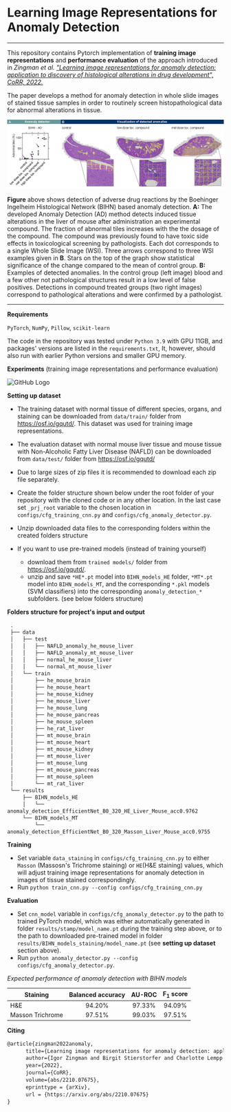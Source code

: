 # Learning Image Representations for Anomaly Detection

-------

This repository contains Pytorch implementation of **training image representations** and **performance evaluation** of the approach introduced in
*Zingman et al. ["Learning image representations for anomaly detection: application to discovery of
histological alterations in drug development", CoRR, 2022.](https://arxiv.org/abs/2210.07675)*

The paper develops a method for anomaly detection in whole slide images of stained tissue samples in order to routinely screen histopathological data for abnormal alterations in tissue. 

![GitHub Logo](docs/tox_pattern.png)

**Figure** above shows detection of adverse drug reactions by the Boehinger Ingelheim Histological Network (BIHN) based anomaly detection. **A:** The developed Anomaly Detection (AD) method detects induced tissue alterations in
the liver of mouse after administration an experimental compound. The fraction of abnormal tiles increases with the the dosage of the compound. The
compound was previously found to have toxic side effects in toxicological screening by pathologists. Each dot corresponds to a single Whole Slide Image (WSI). Three arrows
correspond to three WSI examples given in **B**. Stars on the top of the graph show statistical significance of the change compared to the mean of control
group. **B:** Examples of detected anomalies. In the control group (left image) blood and a few other not pathological structures result in a low level of false
positives. Detections in compound treated groups (two right images) correspond to pathological alterations and were confirmed by a pathologist.

------
**Requirements**

```PyTorch```, ```NumPy```, ```Pillow```, ```scikit-learn```

The code in the repository was tested under ```Python 3.9``` with GPU 11GB, and packages' versions are listed in the ```requirements.txt```,
It, however, should also run with earlier Python versions and smaller GPU memory.

**Experiments** (training image representations and performance evaluation)

![GitHub Logo](docs/Scheme_extended.png)

**Setting up dataset**

* The training dataset with normal tissue of different species, organs, and staining can be downloaded from ```data/train/``` folder from https://osf.io/gqutd/.
This dataset was used for training image representations.

* The evaluation dataset with normal mouse liver tissue and mouse tissue with Non-Alcoholic Fatty Liver Disease (NAFLD) can
be downloaded from ```data/test/``` folder from https://osf.io/gqutd/

* Due to large sizes of zip files it is recommended to download each zip file separately.

* Create the folder structure shown below under the root folder of your repository with the cloned code or in any other location. 
In the last case set ```_prj_root``` variable to the chosen location in ```configs/cfg_training_cnn.py``` and  ```configs/cfg_anomaly_detector.py```.

* Unzip downloaded data files to the corresponding folders within the created folders structure

* If you want to use pre-trained models (instead of training yourself)
  * download them from ```trained models/``` folder from https://osf.io/gqutd/.
  * unzip and save ```*HE*.pt``` model into ```BIHN_models_HE``` folder, ```*MT*.pt``` model into ```BIHN_models_MT```,
  and the corresponding ```*.pkl``` models (SVM classifiers) into the corresponding ```anomaly_detection_*``` subfolders.
    (see below folders structure)

**Folders structure for project's input and output**  
```
 .
 ├── data
 │   ├── test
 │   │   ├── NAFLD_anomaly_he_mouse_liver
 │   │   ├── NAFLD_anomaly_mt_mouse_liver
 │   │   ├── normal_he_mouse_liver
 │   │   └── normal_mt_mouse_liver
 │   └── train
 │       ├── he_mouse_brain
 │       ├── he_mouse_heart
 │       ├── he_mouse_kidney
 │       ├── he_mouse_liver
 │       ├── he_mouse_lung
 │       ├── he_mouse_pancreas
 │       ├── he_mouse_spleen
 │       ├── he_rat_liver
 │       ├── mt_mouse_brain 
 │       ├── mt_mouse_heart
 │       ├── mt_mouse_kidney
 │       ├── mt_mouse_liver
 │       ├── mt_mouse_lung
 │       ├── mt_mouse_pancreas
 │       ├── mt_mouse_spleen
 │       └── mt_rat_liver
 └── results
     ├── BIHN_models_HE
     │   └── anomaly_detection_EfficientNet_B0_320_HE_Liver_Mouse_acc0.9762
     └── BIHN_models_MT
         └── anomaly_detection_EfficientNet_B0_320_Masson_Liver_Mouse_acc0.9755

```

**Training**

* Set variable ```data_staining``` in ```configs/cfg_training_cnn.py``` to either ```Masson``` (Massosn's Trichrome staining) or ```HE```(H&E staining) values, which will
adjust training image representations for anomaly detection in images of tissue stained correspondingly. 
* Run ```python train_cnn.py --config configs/cfg_training_cnn.py```
 
**Evaluation**

* Set ```cnn_model``` variable in ```configs/cfg_anomaly_detector.py``` to the path to trained PyTorch model, which was 
either automatically generated in folder ```results/stamp/model_name.pt``` during the training step above, or to the path to downloaded pre-trained model in 
folder ```results/BIHN_models_staining/model_name.pt```  (see **setting up dataset** section above). 
* Run ```python anomaly_detector.py --config configs/cfg_anomaly_detector.py```. 

*Expected performance of anomaly detection with BIHN models*

| Staining         |  Balanced accuracy  |  AU-ROC  |  F<sub>1</sub> score  |
|------------------|:-------------------:|:--------:|:---------------------:|
| H&E              |       94.20%        |  97.33%  |        94.09%         |
| Masson Trichrome |       97.51%        |  99.03%  |        97.51%         |

**Citing**
```markdown
@article{zingman2022anomaly,
      title={Learning image representations for anomaly detection: application to discovery of histological alterations in drug development},
      author={Igor Zingman and Birgit Stierstorfer and Charlotte Lempp and Fabian Heinemann},
      year={2022},
      journal={CoRR},
      volume={abs/2210.07675},    
      eprinttype = {arXiv},
      url = {https://arxiv.org/abs/2210.07675}
}
```










